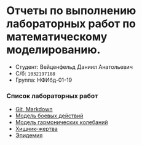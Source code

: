 # Отчеты по выполнению лабораторных работ по математическому моделированию.
- Студент: Вейценфельд Даниил Анатольевич
- С/б: `1032197188`
- Группа: НФИбд-01-19

### Список лабораторных работ

- [Git, Markdown](https://github.com/ZONT3/rudn-matmod-labs/tree/master/lab01)
- [Модель боевых действий](https://github.com/ZONT3/rudn-matmod-labs/tree/master/lab03)
- [Модель гармонических колебаний](https://github.com/ZONT3/rudn-matmod-labs/tree/master/lab04)
- [Хищник-жертва](https://github.com/ZONT3/rudn-matmod-labs/tree/master/lab05)
- [Эпидемия](https://github.com/ZONT3/rudn-matmod-labs/tree/master/lab06)
